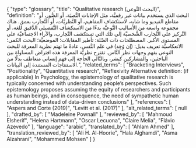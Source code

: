 {
    "type": "glossary",
    "title": "Qualitative research (البحث النَّوعي)",
    "definition": "البحث الذي يستخدم بيانات غير رقميَّة، مثل الإجابات النَّصيَة، أو الصُّور، أو مقاطع الفيديو وما شابه، لاستكشاف المفاهيم، أو النَّظريَّات، أو التَّجارب بعمق. هناك مجموعة واسعة من الأساليب النَّوعيَّة بدءًا من الاستكشاف التَّفصيلي الدَّقيق للغة، أو التَّركيز على التَّجارب الشَّخصيَّة إلى تلك التي تستكشف التَّجارب، والآراء الاجتماعيَّة على المستوى الأكبر. المصطلحات ذات الصِّلة: تأطير المقابلات؛  الموضعيَّة؛ البحث الكمي؛ الانعكاسيَّة تعريف بديل: (إن وُجِد) في علم النَّفس، عادةً ما تهتم نظرية المعرفة للبحث النوعي بفهم وجهات نظر النَّاس. تقترح نظريَّة المعرفة هذه افتراض المساواة بين الباحثين، والمشاركين كبشر، وبالتَّالي الحاجة إلى فهم إنساني متعاطف بدلًا من الاستنتاجات المستندة إلى البيانات.",
    "related_terms": [
        "Bracketing Interviews",
        "Positionality",
        "Quantitative research",
        "Reflexivity Alternative definition: (if applicable) In Psychology, the epistemology of qualitative research is typically concerned with understanding people’s perspectives. Such epistemology proposes assuming the equity of researchers and participants as human beings, and in consequence, the need of sympathetic human understanding instead of data-driven conclusions"
    ],
    "references": [
        "Aspers and Corte (2019)",
        "Levitt et al. (2017)"
    ],
    "alt_related_terms": [
        null
    ],
    "drafted_by": [
        "Madeleine Pownall"
    ],
    "reviewed_by": [
        "Mahmoud Elsherif",
        "Helena Hartmann",
        "Oscar Lecuona",
        "Claire Melia",
        "Flávio Azevedo"
    ],
    "language": "arabic",
    "translated_by": [
        "Ahlam Ahmed"
    ],
    "translation_reviewed_by": [
        "Ali H. Al-Hoorie",
        "Hala Alghamdi",
        "Asma Alzahrani",
        "Mohammed Mohsen"
    ]
}